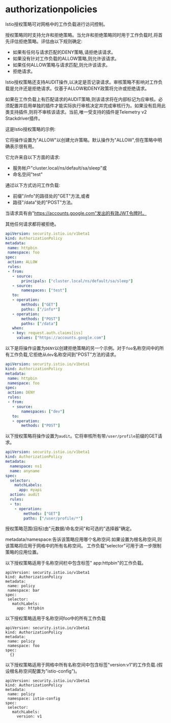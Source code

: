 # authorizationpolicies

Istio授权策略可对网格中的工作负载进行访问控制。

授权策略同时支持允许和拒绝策略。当允许和拒绝策略同时用于工作负载时,将首先评估拒绝策略。评估由以下规则确定:

- 如果有任何与请求匹配的DENY策略,请拒绝该请求。
- 如果没有针对工作负载的ALLOW策略,则允许该请求。
- 如果任何ALLOW策略与请求匹配,则允许该请求。
- 拒绝请求。

Istio授权策略还支持AUDIT操作,以决定是否记录请求。审核策略不影响对工作负载是允许还是拒绝请求。仅基于ALLOW和DENY政策将允许或拒绝请求。

如果在工作负载上有匹配请求的AUDIT策略,则该请求将在内部标记为应审核。必须配置并启用单独的插件才能实际执行审核决定并完成审核行为。如果没有启用此类支持插件,则将不审核该请求。当前,唯一受支持的插件是Telemetry v2 Stackdriver插件。

这是Istio授权策略的示例:

它将操作设置为"ALLOW"以创建允许策略。默认操作为"ALLOW",但在策略中明确表示很有用。

它允许来自以下方面的请求:

- 服务帐户"cluster.local/ns/default/sa/sleep"或
- 命名空间"test"

通过以下方式访问工作负载:

- 前缀"/info"的路径处的"GET"方法,或者
- 路径"/data"处的"POST"方法。

当请求具有由"https://accounts.google.com"发出的有效JWT令牌时。

其他任何请求都将被拒绝。

```yaml
apiVersion: security.istio.io/v1beta1
kind: AuthorizationPolicy
metadata:
 name: httpbin
 namespace: foo
spec:
 action: ALLOW
 rules:
 - from:
   - source:
       principals: ["cluster.local/ns/default/sa/sleep"]
   - source:
       namespaces: ["test"]
   to:
   - operation:
       methods: ["GET"]
       paths: ["/info*"]
   - operation:
       methods: ["POST"]
       paths: ["/data"]
   when:
   - key: request.auth.claims[iss]
     values: ["https://accounts.google.com"]
```
以下是将操作设置为`DENY`以创建拒绝策略的另一个示例。对于`foo`名称空间中的所有工作负载,它拒绝从`dev`名称空间到"POST"方法的请求。

```yaml
apiVersion: security.istio.io/v1beta1
kind: AuthorizationPolicy
metadata:
 name: httpbin
 namespace: foo
spec:
 action: DENY
 rules:
 - from:
   - source:
       namespaces: ["dev"]
   to:
   - operation:
       methods: ["POST"]
```

以下授权策略将操作设置为`audit`。它将审核所有带`/user/profile`前缀的GET请求。

```yaml
apiVersion: security.istio.io/v1beta1
kind: AuthorizationPolicy
metadata:
  namespace: ns1
  name: anyname
spec:
  selector:
    matchLabels:
      app: myapi
  action: audit
  rules:
  - to:
    - operation:
        methods: ["GET"]
        paths: ["/user/profile/*"]
```
        
授权策略范围(目标)由"元数据/命名空间"和可选的"选择器"确定。

metadata/namespace:告诉该策略应用哪个名称空间.如果设置为根名称空间,则该策略将应用于网格中的所有名称空间。
工作负载"selector"可用于进一步限制策略的应用位置。

以下授权策略适用于名称空间栏中包含标签" app:httpbin"的工作负载。

```
apiVersion: security.istio.io/v1beta1
kind: AuthorizationPolicy
metadata:
 name: policy
 namespace: bar
spec:
 selector:
   matchLabels:
     app: httpbin
```
以下授权策略适用于名称空间foo中的所有工作负载
```
apiVersion: security.istio.io/v1beta1
kind: AuthorizationPolicy
metadata:
 name: policy
 namespace: foo
spec:
  {}
```

以下授权策略适用于网格中所有名称空间中包含标签"version:v1"的工作负载.(假设根名称空间配置为"istio-config")。

```
apiVersion: security.istio.io/v1beta1
kind: AuthorizationPolicy
metadata:
 name: policy
 namespace: istio-config
spec:
 selector:
   matchLabels:
     version: v1
```